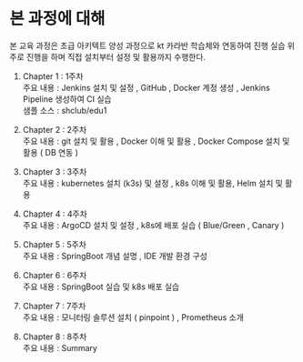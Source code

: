 # 본 과정에 대해 
 
본 교육 과정은 초급 아키텍트 양성 과정으로 kt 카라반 학습체와 연동하여 진행
실습 위주로 진행을 하며 직접 설치부터 설정 및 활용까지 수행한다. 

1. Chapter 1 : 1주차  
     주요 내용 : Jenkins 설치 및 설정 , GitHub , Docker 계정 생성 , Jenkins Pipeline 생성하여 CI 실습  
     샘플 소스 : shclub/edu1
     
2. Chapter 2 : 2주차  
     주요 내용 : git 설치 및 활용 , Docker 이해 및 활용 , Docker Compose 설치 및 활용 ( DB 연동 )
3. Chapter 3 : 3주차  
     주요 내용 : kubernetes 설치 (k3s) 및 설정 , k8s 이해 및 활용,
               Helm 설치 및 활용  
4. Chapter 4 : 4주차  
     주요 내용 : ArgoCD 설치 및 설정 , k8s에 배포 실습 ( Blue/Green , Canary )
5. Chapter 5 : 5주차  
     주요 내용 : SpringBoot 개념 설명 , IDE 개발 환경 구성  
6. Chapter 6 : 6주차  
     주요 내용 : SpringBoot 실습 및 k8s 배포 실습
7. Chapter 7 : 7주차  
     주요 내용 : 모니터링 솔루션 설치 ( pinpoint ) , Prometheus 소개
8. Chapter 8 : 8주차  
     주요 내용 : Summary



